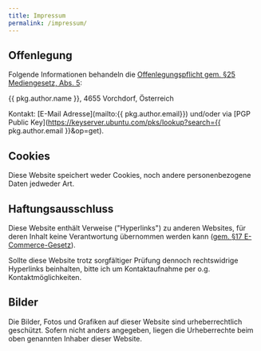 ```yaml
---
title: Impressum
permalink: /impressum/
---
```


## Offenlegung

Folgende Informationen behandeln die [Offenlegungspflicht gem. §25 Mediengesetz, Abs. 5](https://www.ris.bka.gv.at/GeltendeFassung.wxe?Abfrage=Bundesnormen&Gesetzesnummer=10000719):

{{ pkg.author.name }}, 4655 Vorchdorf, Österreich

Kontakt: [E-Mail Adresse](mailto:{{ pkg.author.email}}) und/oder via [PGP Public Key](https://keyserver.ubuntu.com/pks/lookup?search={{ pkg.author.email }}&op=get).

## Cookies

Diese Website speichert weder Cookies, noch andere personenbezogene Daten jedweder Art.

## Haftungsausschluss

Diese Website enthält Verweise ("Hyperlinks") zu anderen Websites, für deren Inhalt keine Verantwortung übernommen werden kann ([gem. §17 E-Commerce-Gesetz](https://www.ris.bka.gv.at/Dokument.wxe?Abfrage=Bundesnormen&Dokumentnummer=NOR40025813&tid=121593513)).

Sollte diese Website trotz sorgfältiger Prüfung dennoch rechtswidrige Hyperlinks beinhalten, bitte ich um Kontaktaufnahme per o.g. Kontaktmöglichkeiten.

## Bilder

Die Bilder, Fotos und Grafiken auf dieser Website sind urheberrechtlich geschützt. Sofern nicht anders angegeben, liegen die Urheberrechte beim oben genannten Inhaber dieser Website.
